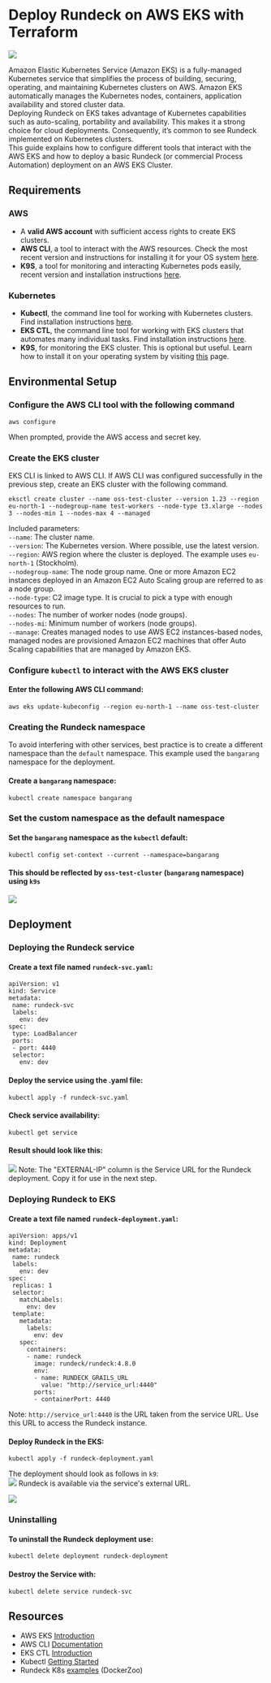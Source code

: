 # Deploy Rundeck on AWS EKS with Terraform

![](/assets/img/terra-eks1.png)

Amazon Elastic Kubernetes Service (Amazon EKS) is a fully-managed Kubernetes service that simplifies the process of building, securing, operating, and maintaining Kubernetes clusters on AWS. Amazon EKS automatically manages the Kubernetes nodes, containers, application availability and stored cluster data.<br>
Deploying Rundeck on EKS takes advantage of Kubernetes capabilities such as auto-scaling, portability and availability.  This makes it a strong choice for cloud deployments.  Consequently, it’s common to see Rundeck implemented on Kubernetes clusters.<br>
This guide explains how to configure different tools that interact with the AWS EKS and how to deploy a basic Rundeck (or commercial Process Automation) deployment on an AWS EKS Cluster.<br>

## Requirements

### AWS
* A **valid AWS account** with sufficient access rights to create EKS clusters.<br>
* **AWS CLI**, a tool to interact with the AWS resources. Check the most recent version and instructions for installing it for your OS system [here](https://aws.amazon.com/cli/).<br>
* **K9S**, a tool for monitoring and interacting Kubernetes pods easily, recent version and installation instructions [here](https://k9scli.io/topics/install/).<br>

### Kubernetes
* **Kubectl**, the command line tool for working with Kubernetes clusters. Find installation instructions [here](https://kubernetes.io/docs/tasks/tools/install-kubectl-linux/).<br>
* **EKS CTL**,  the command line tool for working with EKS clusters that automates many individual tasks. Find installation instructions [here](https://docs.aws.amazon.com/en_us/eks/latest/userguide/eksctl.html).<br>
* **K9S**,  for monitoring the EKS cluster. This is optional but useful.  Learn how to install it on your operating system by visiting [this](https://k9scli.io/topics/install/) page.<br>

## Environmental Setup

### Configure the AWS CLI tool with the following command

```
aws configure
```

When prompted, provide the AWS access and secret key.<br>

### Create the EKS cluster
EKS CLI is linked to AWS CLI. If AWS CLI was configured successfully in the previous step, create an EKS cluster with the following command.<br>

```
eksctl create cluster --name oss-test-cluster --version 1.23 --region eu-north-1 --nodegroup-name test-workers --node-type t3.xlarge --nodes 3 --nodes-min 1 --nodes-max 4 --managed
```

Included parameters:<br>
`--name`: The cluster name.<br>
`--version`: The Kubernetes version. Where possible, use the latest version.<br>
`--region`: AWS region where the cluster is deployed. The example uses `eu-north-1` (Stockholm).<br>
`--nodegroup-name`: The node group name.  One or more Amazon EC2 instances deployed in an Amazon EC2 Auto Scaling group are referred to as a node group.<br>
`--node-type`: C2 image type. It is crucial to pick a type with enough resources to run.<br>
`--nodes`:  The number of worker nodes (node groups).<br>
`--nodes-mi`: Minimum number of workers (node groups).<br>
`--manage`: Creates managed nodes to use AWS EC2 instances-based nodes, managed nodes are provisioned Amazon EC2 machines that offer Auto Scaling capabilities that are managed by Amazon EKS.<br>

### Configure `kubectl` to interact with the AWS EKS cluster

#### Enter the following AWS CLI command:

```
aws eks update-kubeconfig --region eu-north-1 --name oss-test-cluster
```

### Creating the Rundeck namespace
To avoid interfering with other services, best practice is to create a different namespace than the `default` namespace.  This example used the `bangarang` namespace for the deployment.<br>

#### Create a `bangarang` namespace:

```
kubectl create namespace bangarang
```

### Set the custom namespace as the default namespace

#### Set the `bangarang` namespace as the `kubectl` default:

```
kubectl config set-context --current --namespace=bangarang
```

#### This should be reflected by `oss-test-cluster` (`bangarang` namespace) using `k9s`
![](/assets/img/terra-eks2.png)

## Deployment

### Deploying the Rundeck service

#### Create a text file named `rundeck-svc.yaml`:

```
apiVersion: v1
kind: Service
metadata:
 name: rundeck-svc
 labels:
   env: dev
spec:
 type: LoadBalancer
 ports:
 - port: 4440
 selector:
   env: dev
```

#### Deploy the service using the .yaml file:

```
kubectl apply -f rundeck-svc.yaml
```

#### Check service availability:

```
kubectl get service
```

#### Result should look like this:
![](/assets/img/terra-eks3.png)
Note: The "EXTERNAL-IP" column is the Service URL for the Rundeck deployment. Copy it for use in the next step.<br>

### Deploying Rundeck to EKS

#### Create a text file named `rundeck-deployment.yaml`:

```
apiVersion: apps/v1
kind: Deployment
metadata:
 name: rundeck
 labels:
   env: dev
spec:
 replicas: 1
 selector:
   matchLabels:
     env: dev
 template:
   metadata:
     labels:
       env: dev
   spec:
     containers:
     - name: rundeck
       image: rundeck/rundeck:4.8.0
       env:
       - name: RUNDECK_GRAILS_URL
         value: "http://service_url:4440"
       ports:
       - containerPort: 4440
```

Note: `http://service_url:4440` is the URL taken from the service URL. Use this URL to access the Rundeck instance.<br>

#### Deploy Rundeck in the EKS:

```
kubectl apply -f rundeck-deployment.yaml
```

The deployment should look as follows in `k9`:<br>
![](/assets/img/terra-eks4.png)
Rundeck is available via the service's external URL.<br>

![](/assets/img/terra-eks5.png)
### Uninstalling

#### To uninstall the Rundeck deployment use:

```
kubectl delete deployment rundeck-deployment
```

#### Destroy the Service with:

```
kubectl delete service rundeck-svc
```

## Resources
* AWS EKS [Introduction](https://eksctl.io/introduction/)<br>
* AWS CLI [Documentation](https://aws.amazon.com/cli/)<br>
* EKS CTL [Introduction](https://eksctl.io/introduction/)<br>
* Kubectl [Getting Started](https://kubernetes.io/docs/setup/)<br>
* Rundeck K8s [examples](https://github.com/rundeck/docker-zoo/tree/master/kubernetes) (DockerZoo)<br>